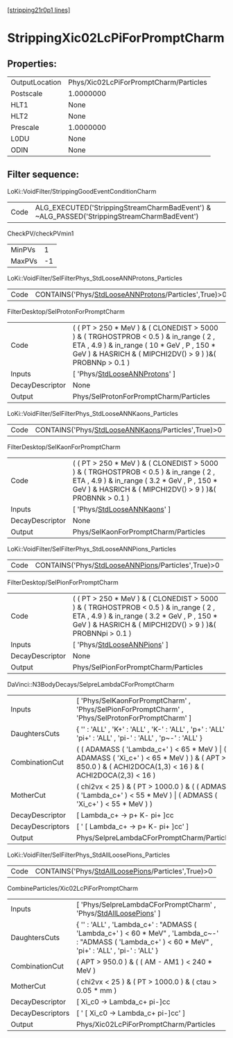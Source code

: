 [[stripping21r0p1 lines]](./stripping21r0p1-index)

# StrippingXic02LcPiForPromptCharm

## Properties:

|                |                                        |
|----------------|----------------------------------------|
| OutputLocation | Phys/Xic02LcPiForPromptCharm/Particles |
| Postscale      | 1.0000000                              |
| HLT1           | None                                   |
| HLT2           | None                                   |
| Prescale       | 1.0000000                              |
| L0DU           | None                                   |
| ODIN           | None                                   |

## Filter sequence:

LoKi::VoidFilter/StrippingGoodEventConditionCharm

|      |                                                                                            |
|------|--------------------------------------------------------------------------------------------|
| Code | ALG_EXECUTED('StrippingStreamCharmBadEvent') & ~ALG_PASSED('StrippingStreamCharmBadEvent') |

CheckPV/checkPVmin1

|        |     |
|--------|-----|
| MinPVs | 1   |
| MaxPVs | -1  |

LoKi::VoidFilter/SelFilterPhys_StdLooseANNProtons_Particles

|      |                                                                                                               |
|------|---------------------------------------------------------------------------------------------------------------|
| Code | CONTAINS('Phys/[StdLooseANNProtons](./stripping21r0p1-commonparticles-stdlooseannprotons)/Particles',True)\>0 |

FilterDesktop/SelProtonForPromptCharm

|                 |                                                                                                                                                                                                      |
|-----------------|------------------------------------------------------------------------------------------------------------------------------------------------------------------------------------------------------|
| Code            | ( ( PT \> 250 \* MeV ) & ( CLONEDIST \> 5000 ) & ( TRGHOSTPROB \< 0.5 ) & in_range ( 2 , ETA , 4.9 ) & in_range ( 10 \* GeV , P , 150 \* GeV ) & HASRICH & ( MIPCHI2DV() \> 9 ) )&( PROBNNp \> 0.1 ) |
| Inputs          | [ 'Phys/[StdLooseANNProtons](./stripping21r0p1-commonparticles-stdlooseannprotons)' ]                                                                                                              |
| DecayDescriptor | None                                                                                                                                                                                                 |
| Output          | Phys/SelProtonForPromptCharm/Particles                                                                                                                                                               |

LoKi::VoidFilter/SelFilterPhys_StdLooseANNKaons_Particles

|      |                                                                                                           |
|------|-----------------------------------------------------------------------------------------------------------|
| Code | CONTAINS('Phys/[StdLooseANNKaons](./stripping21r0p1-commonparticles-stdlooseannkaons)/Particles',True)\>0 |

FilterDesktop/SelKaonForPromptCharm

|                 |                                                                                                                                                                                                       |
|-----------------|-------------------------------------------------------------------------------------------------------------------------------------------------------------------------------------------------------|
| Code            | ( ( PT \> 250 \* MeV ) & ( CLONEDIST \> 5000 ) & ( TRGHOSTPROB \< 0.5 ) & in_range ( 2 , ETA , 4.9 ) & in_range ( 3.2 \* GeV , P , 150 \* GeV ) & HASRICH & ( MIPCHI2DV() \> 9 ) )&( PROBNNk \> 0.1 ) |
| Inputs          | [ 'Phys/[StdLooseANNKaons](./stripping21r0p1-commonparticles-stdlooseannkaons)' ]                                                                                                                   |
| DecayDescriptor | None                                                                                                                                                                                                  |
| Output          | Phys/SelKaonForPromptCharm/Particles                                                                                                                                                                  |

LoKi::VoidFilter/SelFilterPhys_StdLooseANNPions_Particles

|      |                                                                                                           |
|------|-----------------------------------------------------------------------------------------------------------|
| Code | CONTAINS('Phys/[StdLooseANNPions](./stripping21r0p1-commonparticles-stdlooseannpions)/Particles',True)\>0 |

FilterDesktop/SelPionForPromptCharm

|                 |                                                                                                                                                                                                        |
|-----------------|--------------------------------------------------------------------------------------------------------------------------------------------------------------------------------------------------------|
| Code            | ( ( PT \> 250 \* MeV ) & ( CLONEDIST \> 5000 ) & ( TRGHOSTPROB \< 0.5 ) & in_range ( 2 , ETA , 4.9 ) & in_range ( 3.2 \* GeV , P , 150 \* GeV ) & HASRICH & ( MIPCHI2DV() \> 9 ) )&( PROBNNpi \> 0.1 ) |
| Inputs          | [ 'Phys/[StdLooseANNPions](./stripping21r0p1-commonparticles-stdlooseannpions)' ]                                                                                                                    |
| DecayDescriptor | None                                                                                                                                                                                                   |
| Output          | Phys/SelPionForPromptCharm/Particles                                                                                                                                                                   |

DaVinci::N3BodyDecays/SelpreLambdaCForPromptCharm

|                  |                                                                                                                                                               |
|------------------|---------------------------------------------------------------------------------------------------------------------------------------------------------------|
| Inputs           | [ 'Phys/SelKaonForPromptCharm' , 'Phys/SelPionForPromptCharm' , 'Phys/SelProtonForPromptCharm' ]                                                            |
| DaughtersCuts    | { '' : 'ALL' , 'K+' : 'ALL' , 'K-' : 'ALL' , 'p+' : 'ALL' , 'pi+' : 'ALL' , 'pi-' : 'ALL' , 'p~-' : 'ALL' }                                                   |
| CombinationCut   | ( ( ADAMASS ( 'Lambda_c+' ) \< 65 \* MeV ) \| ( ADAMASS ( 'Xi_c+' ) \< 65 \* MeV ) ) & ( APT \> 850.0 ) & ( ACHI2DOCA(1,3) \< 16 ) & ( ACHI2DOCA(2,3) \< 16 ) |
| MotherCut        | ( chi2vx \< 25 ) & ( PT \> 1000.0 ) & ( ( ADMASS ( 'Lambda_c+' ) \< 55 \* MeV ) \| ( ADMASS ( 'Xi_c+' ) \< 55 \* MeV ) )                                      |
| DecayDescriptor  | [ Lambda_c+ -\> p+ K- pi+ ]cc                                                                                                                               |
| DecayDescriptors | [ ' [ Lambda_c+ -\> p+ K- pi+ ]cc' ]                                                                                                                      |
| Output           | Phys/SelpreLambdaCForPromptCharm/Particles                                                                                                                    |

LoKi::VoidFilter/SelFilterPhys_StdAllLoosePions_Particles

|      |                                                                                                           |
|------|-----------------------------------------------------------------------------------------------------------|
| Code | CONTAINS('Phys/[StdAllLoosePions](./stripping21r0p1-commonparticles-stdallloosepions)/Particles',True)\>0 |

CombineParticles/Xic02LcPiForPromptCharm

|                  |                                                                                                                                                             |
|------------------|-------------------------------------------------------------------------------------------------------------------------------------------------------------|
| Inputs           | [ 'Phys/SelpreLambdaCForPromptCharm' , 'Phys/[StdAllLoosePions](./stripping21r0p1-commonparticles-stdallloosepions)' ]                                    |
| DaughtersCuts    | { '' : 'ALL' , 'Lambda_c+' : "ADMASS ( 'Lambda_c+' ) \< 60 \* MeV" , 'Lambda_c~-' : "ADMASS ( 'Lambda_c+' ) \< 60 \* MeV" , 'pi+' : 'ALL' , 'pi-' : 'ALL' } |
| CombinationCut   | ( APT \> 950.0 ) & ( ( AM - AM1 ) \< 240 \* MeV )                                                                                                           |
| MotherCut        | ( chi2vx \< 25 ) & ( PT \> 1000.0 ) & ( ctau \> 0.05 \* mm )                                                                                                |
| DecayDescriptor  | [ Xi_c0 -\> Lambda_c+ pi-]cc                                                                                                                              |
| DecayDescriptors | [ ' [ Xi_c0 -\> Lambda_c+ pi-]cc' ]                                                                                                                     |
| Output           | Phys/Xic02LcPiForPromptCharm/Particles                                                                                                                      |
